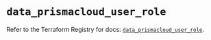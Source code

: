 # `data_prismacloud_user_role`

Refer to the Terraform Registry for docs: [`data_prismacloud_user_role`](https://registry.terraform.io/providers/paloaltonetworks/prismacloud/1.7.0/docs/data-sources/user_role).
